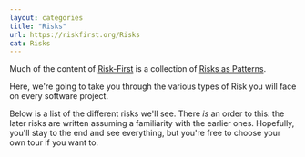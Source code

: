 ```yaml
---
layout: categories
title: "Risks"
url: https://riskfirst.org/Risks
cat: Risks
---
```


Much of the content of [Risk-First](https://risk-first.org) is a collection of [Risks as Patterns](A-Pattern-Language.md).  

Here, we're going to take you through the various types of Risk you will face on every software project.  

Below is a list of the different risks we'll see.  There _is_ an order to this:  the later risks are written assuming a familiarity with the earlier ones.  Hopefully, you'll stay to the end and see everything, but you're free to choose your own tour if you want to.